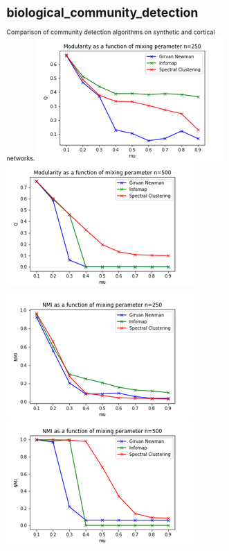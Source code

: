 # biological_community_detection
Comparison of community detection algorithms on synthetic and cortical networks. 
![image info](figures/n250NMI.png)
![image info](figures/n500NMI.png)

![image info](figures/n250Q.png)
![image info](figures/n500Q.png)
